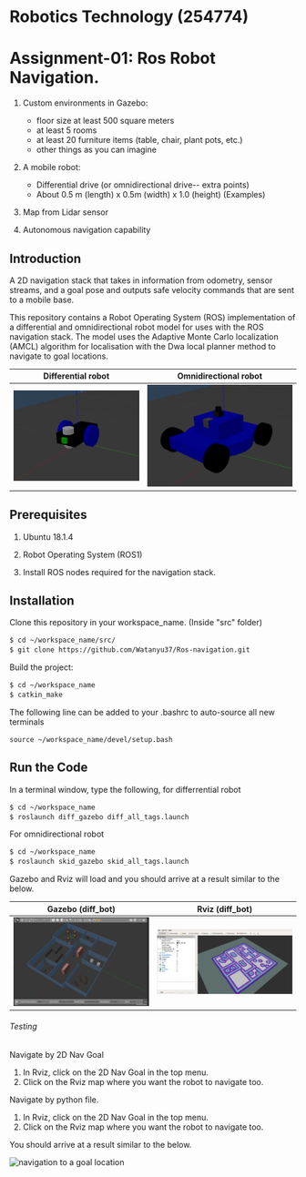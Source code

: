 # Robotics Technology (254774)
# Assignment-01: Ros Robot Navigation. 

1. Custom environments in Gazebo:
   - floor size at least 500 square meters
   - at least 5 rooms
   - at least 20 furniture items (table, chair, plant pots, etc.)
   - other things as you can imagine
   
2. A mobile robot:
   - Differential drive (or omnidirectional drive-- extra points)
   - About 0.5 m (length) x 0.5m (width) x 1.0 (height) (Examples)
   
3. Map from Lidar sensor

4. Autonomous navigation capability

## Introduction

A 2D navigation stack that takes in information from odometry, sensor streams, and a goal pose and outputs safe velocity commands that are sent to a mobile base.

This repository contains a Robot Operating System (ROS) implementation of a differential and omnidirectional robot model for uses with the ROS navigation stack.
The model uses the Adaptive Monte Carlo localization (AMCL) algorithm  for localisation with the Dwa local planner method to navigate to goal locations.

| Differential robot | Omnidirectional robot | 
|:-----------------:|:-----------------:|
|  [<img src="images/diff_robot.png" width="512">](https://youtu.be/IcYkQyzUqik) |  [<img src="images/skid_robot.png" width="550">](https://fjp.at/projects/diffbot/) |

## Prerequisites

1. Ubuntu 18.1.4

2. Robot Operating System (ROS1) 

3. Install ROS nodes required for the navigation stack.

## Installation

Clone this repository in your workspace_name. (Inside "src" folder)

```sh
$ cd ~/workspace_name/src/
$ git clone https://github.com/Watanyu37/Ros-navigation.git
```

Build the project:
```sh
$ cd ~/workspace_name
$ catkin_make
```

The following line can be added to your .bashrc to auto-source all new terminals
```
source ~/workspace_name/devel/setup.bash
```

## Run the Code

In a terminal window, type the following, for differrential robot  

```sh
$ cd ~/workspace_name
$ roslaunch diff_gazebo diff_all_tags.launch
```

For omnidirectional robot
```sh
$ cd ~/workspace_name
$ roslaunch skid_gazebo skid_all_tags.launch
```

Gazebo and Rviz will load and you should arrive at a result similar to the below.

| Gazebo (diff_bot) | Rviz (diff_bot) | 
|:-----------------:|:-----------------:|
|  [<img src="images/gazebo.png" width="1000">](https://youtu.be/IcYkQyzUqik) |  [<img src="images/rviz.png" width="1000">](https://fjp.at/projects/diffbot/) |

###### Testing 

Navigate by 2D Nav Goal
1. In Rviz, click on the 2D Nav Goal in the top menu. 
2. Click on the Rviz map where you want the robot to navigate too. 

Navigate by python file.
1. In Rviz, click on the 2D Nav Goal in the top menu. 
2. Click on the Rviz map where you want the robot to navigate too.

You should arrive at a result similar to the below.

![navigation to a goal location](images/nav_goal.png)

